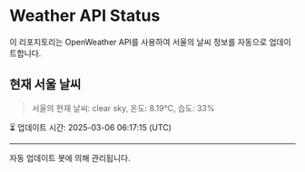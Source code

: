 
# Weather API Status

이 리포지토리는 OpenWeather API를 사용하여 서울의 날씨 정보를 자동으로 업데이트합니다.

## 현재 서울 날씨
> 서울의 현재 날씨: clear sky, 온도: 8.19°C, 습도: 33%

⏳ 업데이트 시간: 2025-03-06 06:17:15 (UTC)

---
자동 업데이트 봇에 의해 관리됩니다.

